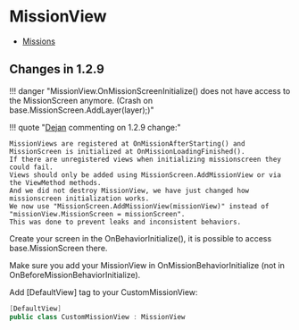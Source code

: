 # MissionView

- [Missions](/modding/missions/)

## Changes in 1.2.9

!!! danger "MissionView.OnMissionScreenInitialize() does not have access to the MissionScreen anymore. (Crash on base.MissionScreen.AddLayer(layer);)"


!!! quote "[Dejan](https://discord.com/channels/411286129317249035/677511186295685150/1204033796513595432) commenting on 1.2.9 change:"

    MissionViews are registered at OnMissionAfterStarting() and MissionScreen is initialized at OnMissionLoadingFinished().
    If there are unregistered views when initializing missionscreen they could fail.
    Views should only be added using MissionScreen.AddMissionView or via the ViewMethod methods.
    And we did not destroy MissionView, we have just changed how missionscreen initialization works.
    We now use "MissionScreen.AddMissionView(missionView)" instead of "missionView.MissionScreen = missionScreen".
    This was done to prevent leaks and inconsistent behaviors.



Create your screen in the OnBehaviorInitialize(), it is possible to access base.MissionScreen there.

Make sure you add your MissionView in OnMissionBehaviorInitialize (not in OnBeforeMissionBehaviorInitialize).

Add [DefaultView] tag to your CustomMissionView:

``` cs
[DefaultView]
public class CustomMissionView : MissionView
```
